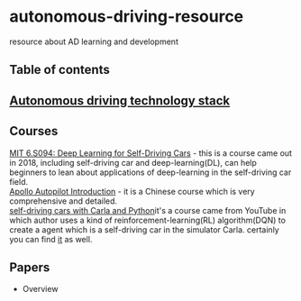 # autonomous-driving-resource
resource about AD learning and development<br>
## Table of contents
## [Autonomous driving technology stack](https://naotu.baidu.com/file/73dc7a98ec0186eb6466af602bc02cce?token=10c131d90ea5e013)
## Courses
[MIT 6.S094: Deep Learning for Self-Driving Cars](https://selfdrivingcars.mit.edu/) - this is a course came out in 2018, including self-driving car and deep-learning(DL), can help beginners to lean about applications of deep-learning in the self-driving car field.<br>
[Apollo Autopilot Introduction](http://bit.baidu.com/product?sort=%5Bobject%20Object%5D) - it is a Chinese course which is very comprehensive and detailed.<br>
[self-driving cars with Carla and Python](https://www.youtube.com/watch?v=J1F32aVSYaU&list=PLQVvvaa0QuDeI12McNQdnTlWz9XlCa0uo)it's a course came from YouTube in which author uses a kind of reinforcement-learning(RL) algorithm(DQN) to create a agent which is a self-driving car in the simulator Carla. certainly you can find [it](https://www.bilibili.com/video/BV1v7411o7wr) as well.<br>
## Papers
* Overview
